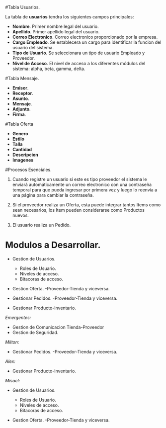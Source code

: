 

#Tabla Usuarios.

La tabla de **usuarios** tendra los siguientes campos principales:

- **Nombre**. Primer nombre legal del usuario.
- **Apellido**. Primer apellido legal del usuario.
- **Correo Electronico**. Correo electronico proporcionado por la empresa.
- **Cargo Empleado**. Se establecera un cargo para identificar la funcion del usuario del sistema.
- **Tipo de Usuario**. Se seleccionara un tipo de usuario Empleado y Proveedor.
- **Nivel de Acceso**. El nivel de acceso a los diferentes módulos del sistema: alpha, beta, gamma, delta.

#Tabla Mensaje.

- **Emisor**.
- **Receptor**.
- **Asunto**.
- **Mensaje**.
- **Adjunto**.
- **Firma**.

#Tabla Oferta

- **Genero**
- **Estilo**
- **Talla**
- **Cantidad**
- **Descripcion**
- **Imagenes**

#Procesos Esenciales.

1.	Cuando registre un usuario si este es tipo proveedor el sistema le enviará automáticamente un correo
	electronico con una contraseña temporal para que pueda ingresar por primera vez y luego lo reenvía
	a una página para cambiar la contraseña.
	
2.	Si el proveedor realiza un Oferta, esta puede integrar tantos Items como sean necesarios, los Item pueden
	considerarse como Productos nuevos.
	
3.	El usuario realiza un Pedido.


# Modulos a Desarrollar.

- Gestion de Usuarios.
	- Roles de Usuario.
	- Niveles de acceso.
	- Bitacoras de acceso.
	
- Gestion Oferta.
	-Proveedor-Tienda y viceversa.
	
- Gestionar Pedidos.
	-Proveedor-Tienda y viceversa.
	
- Gestionar Producto-Inventario.

_Emergentes:_

- Gestion de Comunicacion Tienda-Proveedor
- Gestion de Seguridad.

*Milton:*

- Gestionar Pedidos.
	-Proveedor-Tienda y viceversa.

	
*Alex:*

- Gestionar Producto-Inventario.


*Misael:*

- Gestion de Usuarios.
	- Roles de Usuario.
	- Niveles de acceso.
	- Bitacoras de acceso.
	
- Gestion Oferta.
	-Proveedor-Tienda y viceversa.

